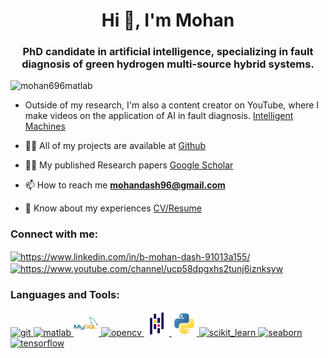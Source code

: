 <h1 align="center">Hi 👋, I'm Mohan</h1>
<h3 align="center">PhD candidate in artificial intelligence, specializing in fault diagnosis of green hydrogen multi-source hybrid systems.</h3>

<p align="left"> <img src="https://komarev.com/ghpvc/?username=mohan696matlab&label=Profile%20views&color=0e75b6&style=flat" alt="mohan696matlab" /> </p>

- Outside of my research, I'm also a content creator on YouTube, where I make videos on the application of AI in fault diagnosis. [Intelligent Machines](https://www.youtube.com/channel/UCp58dPGXhs2TuNJ6izNKsYw)

- 👨‍💻 All of my projects are available at [Github](https://github.com/mohan696matlab)

- 👨‍🔬 My published Research papers [Google Scholar](https://scholar.google.com/citations?user=jzcIElIAAAAJ&hl=en)

- 📫 How to reach me **mohandash96@gmail.com**

- 📄 Know about my experiences [CV/Resume](https://drive.google.com/file/d/1sWVCaLrZCA8f-aHj5ROeIKf5wi-KoLIw/view?usp=share_link)

<h3 align="left">Connect with me:</h3>
<p align="left">
<a href="https://linkedin.com/in/https://www.linkedin.com/in/b-mohan-dash-91013a155/" target="blank"><img align="center" src="https://raw.githubusercontent.com/rahuldkjain/github-profile-readme-generator/master/src/images/icons/Social/linked-in-alt.svg" alt="https://www.linkedin.com/in/b-mohan-dash-91013a155/" height="30" width="40" /></a>
<a href="https://www.youtube.com/c/https://www.youtube.com/channel/ucp58dpgxhs2tunj6iznksyw" target="blank"><img align="center" src="https://raw.githubusercontent.com/rahuldkjain/github-profile-readme-generator/master/src/images/icons/Social/youtube.svg" alt="https://www.youtube.com/channel/ucp58dpgxhs2tunj6iznksyw" height="30" width="40" /></a>
</p>

<h3 align="left">Languages and Tools:</h3>
<p align="left"> <a href="https://git-scm.com/" target="_blank" rel="noreferrer"> <img src="https://www.vectorlogo.zone/logos/git-scm/git-scm-icon.svg" alt="git" width="40" height="40"/> </a> <a href="https://www.mathworks.com/" target="_blank" rel="noreferrer"> <img src="https://upload.wikimedia.org/wikipedia/commons/2/21/Matlab_Logo.png" alt="matlab" width="40" height="40"/> </a> <a href="https://www.mysql.com/" target="_blank" rel="noreferrer"> <img src="https://raw.githubusercontent.com/devicons/devicon/master/icons/mysql/mysql-original-wordmark.svg" alt="mysql" width="40" height="40"/> </a> <a href="https://opencv.org/" target="_blank" rel="noreferrer"> <img src="https://www.vectorlogo.zone/logos/opencv/opencv-icon.svg" alt="opencv" width="40" height="40"/> </a> <a href="https://pandas.pydata.org/" target="_blank" rel="noreferrer"> <img src="https://raw.githubusercontent.com/devicons/devicon/2ae2a900d2f041da66e950e4d48052658d850630/icons/pandas/pandas-original.svg" alt="pandas" width="40" height="40"/> </a> <a href="https://www.python.org" target="_blank" rel="noreferrer"> <img src="https://raw.githubusercontent.com/devicons/devicon/master/icons/python/python-original.svg" alt="python" width="40" height="40"/> </a> <a href="https://scikit-learn.org/" target="_blank" rel="noreferrer"> <img src="https://upload.wikimedia.org/wikipedia/commons/0/05/Scikit_learn_logo_small.svg" alt="scikit_learn" width="40" height="40"/> </a> <a href="https://seaborn.pydata.org/" target="_blank" rel="noreferrer"> <img src="https://seaborn.pydata.org/_images/logo-mark-lightbg.svg" alt="seaborn" width="40" height="40"/> </a> <a href="https://www.tensorflow.org" target="_blank" rel="noreferrer"> <img src="https://www.vectorlogo.zone/logos/tensorflow/tensorflow-icon.svg" alt="tensorflow" width="40" height="40"/> </a> </p>


